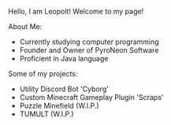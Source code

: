 Hello, I am Leopolt! Welcome to my page!

About Me:
- Currently studying computer programming
- Founder and Owner of PyroNeon Software
- Proficient in Java language

Some of my projects:
- Utility Discord Bot 'Cyborg'
- Custom Minecraft Gameplay Plugin 'Scraps'
- Puzzle Minefield (W.I.P.)
- TUMULT (W.I.P.)
